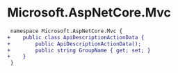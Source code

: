# Microsoft.AspNetCore.Mvc

``` diff
 namespace Microsoft.AspNetCore.Mvc {
+    public class ApiDescriptionActionData {
+        public ApiDescriptionActionData();
+        public string GroupName { get; set; }
+    }
 }
```

